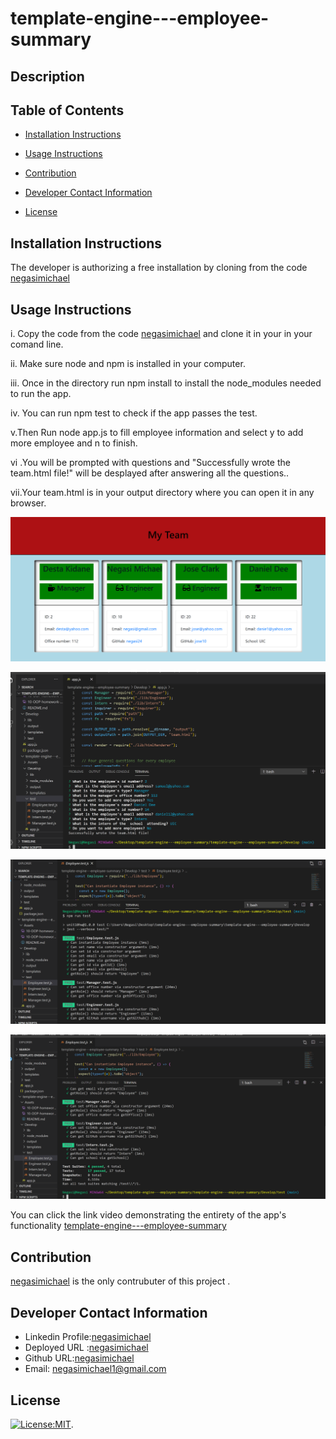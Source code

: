 # template-engine---employee-summary

 ## Description
   
   ## Table of Contents
   * [Installation Instructions](#installation-instructions)
   
   * [Usage Instructions](#usage-instructions)
   
   * [Contribution](#contribution)
   
   * [Developer Contact Information](#Developer-Contact-Information)
     
  * [License](#license)

   ## Installation Instructions

   The developer is authorizing a free installation by cloning from the code [negasimichael](https://github.com/negasimichael/template-engine---employee-summary)

   ## Usage Instructions
  i. Copy the code from the code [negasimichael](https://github.com/negasimichael/template-engine---employee-summary) and clone it in your in your comand line.

  ii. Make sure node and npm is installed in your computer.

iii. Once in the directory run npm install to install the node_modules needed to run the app.

iv. You can run npm test to check if the app passes the test.

v.Then Run node app.js to fill employee information and select y to add more employee and n to finish.

vi .You will be prompted with questions and "Successfully wrote the team.html file!" will be desplayed after answering all the questions..

vii.Your team.html is in your output directory where you can open it in any browser.

![template-engine---employee-summary](Assets/Team.png)

![template-engine---employee-summary](Assets/Test1.png)

  ![template-engine---employee-summary](Assets/Test2.png)


![template-engine---employee-summary](Assets/Test3.png)


You  can click the link  video demonstrating the entirety of the app's functionality 
[template-engine---employee-summary](https://drive.google.com/file/d/1rP1Vmon9O27A9EOr2N9Qxk4vqcytWojy/view?usp=sharing)


  ## Contribution
  [negasimichael](https://github.com/negasimichael/template-engine---employee-summary) is the only contrubuter of this project .

   ## Developer Contact Information
  * Linkedin Profile:[negasimichael](https://www.linkedin.com/feed/)
  * Deployed URL :[negasimichael](https://negasimichael.github.io/template-engine---employee-summary/)
  * Github URL:[negasimichael](https://github.com/negasimichael/template-engine---employee-summary)
  * Email: negasimichael1@gmail.com

   ## License
   [![License:MIT](https://img.shields.io/badge/License-MIT-yellow.svg)](https://opensource.org/licenses/MIT).

  